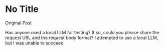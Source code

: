 # No Title

[Original Post](https://discourse.onlinedegree.iitm.ac.in/t/164277/123)

<p>Has anyone used a local LLM for testing? If so, could you please share the request URL and the request body format? I attempted to use a local LLM, but I was unable to succeed</p>